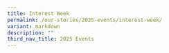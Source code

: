 ```yaml
---
title: Interest Week
permalink: /our-stories/2025-events/interest-week/
variant: markdown
description: ""
third_nav_title: 2025 Events
---
```

<p></p>
